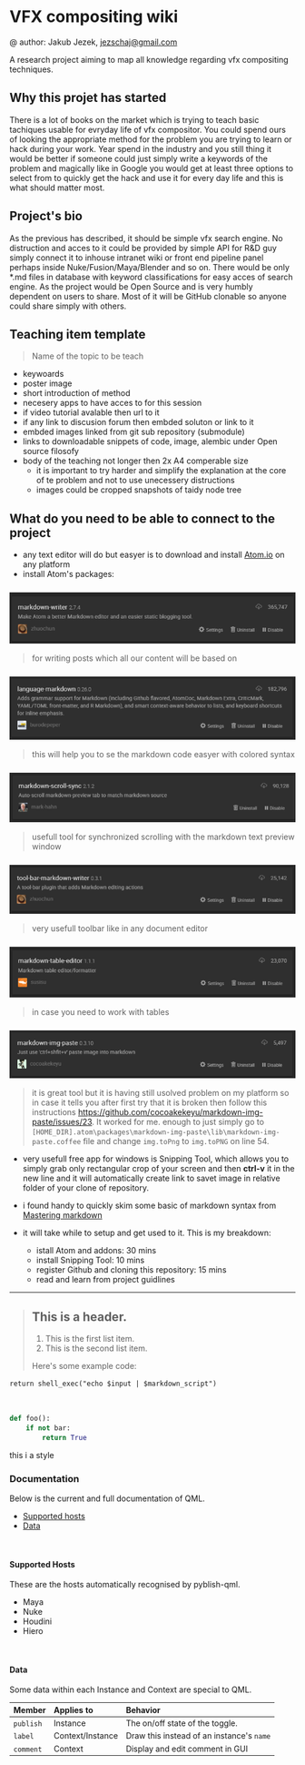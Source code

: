 # VFX compositing wiki
@ author: Jakub Jezek, jezschaj@gmail.com

A research project aiming to map all knowledge regarding vfx compositing techniques.

## Why this projet has started
There is a lot of books on the market which is trying to teach basic tachiques usable for evryday life of vfx compositor. You could spend ours of looking the appropriate method for the problem you are trying to learn or hack during your work. Year spend in the industry and you still thing it would be better if someone could just simply write a keywords of the problem and magically like in Google you would get at least three options to select from to quickly get the hack and use it for every day life and this is what should matter most.

## Project's bio 
As the previous has described, it should be simple vfx search engine. No distruction and acces to it could be provided by simple API for R&D guy simply connect it to inhouse intranet wiki or front end pipeline panel perhaps inside Nuke/Fusion/Maya/Blender and so on. There would be only *.md files in database with keyword classifications for easy acces of search engine. As the project would be Open Source and is very humbly dependent on users to share. Most of it will be GitHub clonable so anyone could share simply with others.

## Teaching item template
> Name of the topic to be teach
* keywoards
* poster image
* short introduction of method
* necesery apps to have acces to for this session
* if video tutorial avalable then url to it
* if any link to discusion forum then embded soluton or link to it
* embded images linked from git sub repository (submodule)
* links to downloadable snippets of code, image, alembic under Open source filosofy
* body of the teaching not longer then 2x A4 comperable size
  - it is important to try harder and simplify the explanation at the core of te problem and not to use unecessery distructions
  - images could be cropped snapshots of taidy node tree


## What do you need to be able to connect to the project
- any text editor will do but easyer is to download and install [Atom.io](http://atom.io) on any platform
- install Atom's packages:

><div style="float:left;margin:0 10px 10px 0">
![](assets/markdown-img-paste-2018062720120129.png)</div>
> for writing posts which all our content will be based on

><div style="float:left;margin:0 10px 10px 0">
![](assets/markdown-img-paste-20180627201345373.png)</div>
> this will help you to se the markdown code easyer with colored syntax

><div style="float:right;margin:0 10px 10px 0">
![](assets/markdown-img-paste-20180627201421366.png)</div>
> usefull tool for synchronized scrolling with the markdown text preview window

><div style="float:right;margin:0 10px 10px 0">
![](assets/markdown-img-paste-2018062720150706.png)</div>
> very usefull toolbar like in any document editor

><div style="float:right;margin:0 10px 10px 0">
![](assets/markdown-img-paste-20180627201532286.png)</div>
> in case you need to work with tables

><div style="float:right;margin:0 10px 10px 0">
![](assets/markdown-img-paste-20180627201556678.png)</div>
  > it is great tool but it is having still usolved problem on my platform so in case it tells you after first try that it is broken then follow this instructions <https://github.com/cocoakekeyu/markdown-img-paste/issues/23>. It worked for me. enough to just simply go to `[HOME_DIR].atom\packages\markdown-img-paste\lib\markdown-img-paste.coffee` file and change `img.toPng` to `img.toPNG` on line 54.

- very usefull free app for windows is Snipping Tool, which allows you to simply grab only rectangular crop of your screen and then **ctrl-v** it in the new line and it will automatically create link to savet image in relative folder of your clone of repository.

- i found handy to quickly skim some basic of markdown syntax from [Mastering markdown](https://guides.github.com/features/mastering-markdown/)
- it will take while to setup and get used to it. This is my breakdown:
  - istall Atom and addons: 30 mins
  - install Snipping Tool: 10 mins
  - register Github and cloning this repository: 15 mins
  - read and learn from project guidlines

--------------------------------------
> ## This is a header.
>
> 1.   This is the first list item.
> 2.   This is the second list item.
>
> Here's some example code:

```shell
return shell_exec("echo $input | $markdown_script")
```

<br>

```python
def foo():
    if not bar:
        return True
```

this i a style
### Documentation

Below is the current and full documentation of QML.

- [Supported hosts](#supported-hosts)
- [Data](#data)

<br>

#### Supported Hosts

These are the hosts automatically recognised by pyblish-qml.

- Maya
- Nuke
- Houdini
- Hiero

<br>

#### Data

Some data within each Instance and Context are special to QML.

| Member    | Applies to       | Behavior
|:----------|:-----------------|:-------------------
| `publish` | Instance         | The on/off state of the toggle.
| `label`   | Context/Instance | Draw this instead of an instance's `name`
| `comment` | Context          | Display and edit comment in GUI
